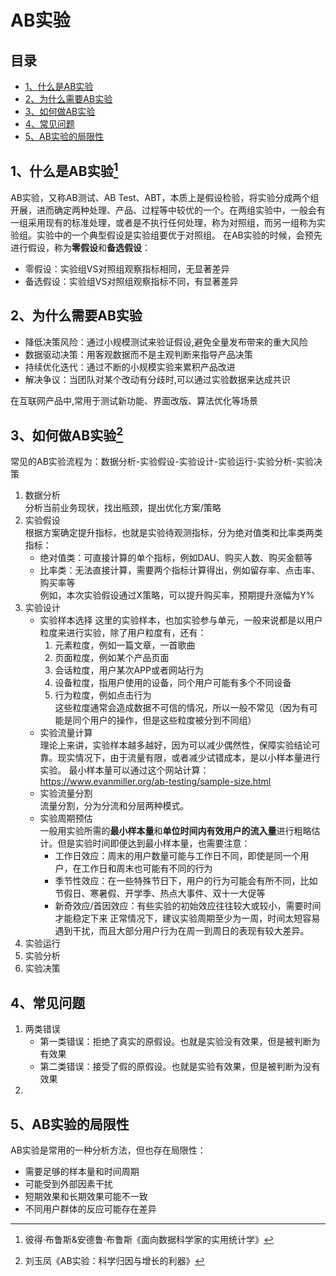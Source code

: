 # AB实验
## 目录
- [1、什么是AB实验](#1什么是AB实验)
- [2、为什么需要AB实验](#2为什么需要AB实验)
- [3、如何做AB实验](#3如何做AB实验)
- [4、常见问题](#4常见问题)
- [5、AB实验的局限性](#5AB实验的局限性)
## 1、什么是AB实验[^1]
[^1]: 彼得·布鲁斯&安德鲁·布鲁斯《面向数据科学家的实用统计学》  

AB实验，又称AB测试、AB Test、ABT，本质上是假设检验，将实验分成两个组开展，进而确定两种处理、产品、过程等中较优的一个。在两组实验中，一般会有一组采用现有的标准处理，或者是不执行任何处理，称为对照组，而另一组称为实验组。实验中的一个典型假设是实验组要优于对照组。
在AB实验的时候，会预先进行假设，称为**零假设**和**备选假设**：
- 零假设：实验组VS对照组观察指标相同，无显著差异
- 备选假设：实验组VS对照组观察指标不同，有显著差异
  
## 2、为什么需要AB实验
- 降低决策风险：通过小规模测试来验证假设,避免全量发布带来的重大风险
- 数据驱动决策：用客观数据而不是主观判断来指导产品决策
- 持续优化迭代：通过不断的小规模实验来累积产品改进
- 解决争议：当团队对某个改动有分歧时,可以通过实验数据来达成共识
  
在互联网产品中,常用于测试新功能、界面改版、算法优化等场景

## 3、如何做AB实验[^2]
[^2]: 刘玉凤《AB实验：科学归因与增长的利器》    

常见的AB实验流程为：数据分析-实验假设-实验设计-实验运行-实验分析-实验决策
1. 数据分析  
  分析当前业务现状，找出瓶颈，提出优化方案/策略
2. 实验假设  
   根据方案确定提升指标，也就是实验待观测指标，分为绝对值类和比率类两类指标：
   - 绝对值类：可直接计算的单个指标，例如DAU、购买人数、购买金额等
   - 比率类：无法直接计算，需要两个指标计算得出，例如留存率、点击率、购买率等  
例如，本次实验假设通过X策略，可以提升购买率，预期提升涨幅为Y%
4. 实验设计
   - 实验样本选择
     这里的实验样本，也加实验参与单元，一般来说都是以用户粒度来进行实验，除了用户粒度有，还有：    
       1. 元素粒度，例如一篇文章，一首歌曲
       2. 页面粒度，例如某个产品页面
       3. 会话粒度，用户某次APP或者网站行为
       4. 设备粒度，指用户使用的设备，同个用户可能有多个不同设备
       5. 行为粒度，例如点击行为  
    这些粒度通常会造成数据不可信的情况，所以一般不常见（因为有可能是同个用户的操作，但是这些粒度被分到不同组）
   - 实验流量计算    
理论上来讲，实验样本越多越好，因为可以减少偶然性，保障实验结论可靠。现实情况下，由于流量有限，或者减少试错成本，是以小样本量进行实验。
最小样本量可以通过这个网站计算：https://www.evanmiller.org/ab-testing/sample-size.html    
   - 实验流量分割    
     流量分割，分为分流和分层两种模式。
   - 实验周期预估    
一般用实验所需的**最小样本量**和**单位时间内有效用户的流入量**进行粗略估计。但是实验时间即便达到最小样本量，也需要注意：
     - 工作日效应：周末的用户数量可能与工作日不同，即使是同一个用户，在工作日和周末也可能有不同的行为
     - 季节性效应：在一些特殊节日下，用户的行为可能会有所不同，比如节假日、寒暑假、开学季、热点大事件、双十一大促等
     - 新奇效应/首因效应：有些实验的初始效应往往较大或较小，需要时间才能稳定下来
正常情况下，建议实验周期至少为一周，时间太短容易遇到干扰，而且大部分用户行为在周一到周日的表现有较大差异。
5. 实验运行
6. 实验分析
7. 实验决策
## 4、常见问题
1. 两类错误
   - 第一类错误：拒绝了真实的原假设。也就是实验没有效果，但是被判断为有效果
   - 第二类错误：接受了假的原假设。也就是实验有效果，但是被判断为没有效果
2. 
## 5、AB实验的局限性
AB实验是常用的一种分析方法，但也存在局限性：
- 需要足够的样本量和时间周期
- 可能受到外部因素干扰
- 短期效果和长期效果可能不一致
- 不同用户群体的反应可能存在差异

